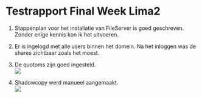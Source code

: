 # Testrapport Final Week Lima2
1. Stappenplan voor het installatie van FileServer is goed geschreven. Zonder enige kennis kon ik het uitvoeren.

2. Er is ingelogd met alle users binnen het domein. Na het inloggen was de shares zichtbaar zoals het moest.

3. De quotoms zijn goed ingesteld.<br>
![](https://github.com/HoGentTIN/p3ops-red/blob/master/Lima%202%20-%20Interne%20File%20Server/QuotaAndPartitions.png)

4. Shadowcopy werd manueel aangemaakt.<br>
![](https://github.com/HoGentTIN/p3ops-red/blob/master/Lima%202%20-%20Interne%20File%20Server/ShadowCopy.png)

